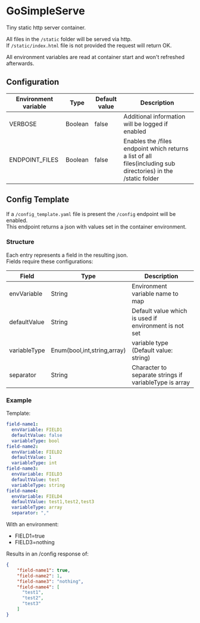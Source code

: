 # GoSimpleServe

Tiny static http server container.  

All files in the `/static` folder will be served via http.  
If `/static/index.html` file is not provided the request will return OK.  

All environment variables are read at container start and won't refreshed afterwards.

## Configuration

| Environment variable | Type    | Default value | Description                                                                                                    |
|----------------------|---------|---------------|----------------------------------------------------------------------------------------------------------------|
| VERBOSE              | Boolean | false         | Additional information will be logged if enabled                                                               |
| ENDPOINT_FILES       | Boolean | false         | Enables the /files endpoint which returns a list of all files(including sub directories) in the /static folder |

## Config Template

If a `/config_template.yaml` file is present the `/config` endpoint will be enabled.  
This endpoint returns a json with values set in the container environment.  

### Structure

Each entry represents a field in the resulting json.  
Fields require these configurations:  

| Field        | Type                        | Description                                            |
|--------------|-----------------------------|--------------------------------------------------------|
| envVariable  | String                      | Environment variable name to map                       |
| defaultValue | String                      | Default value which is used if environment is not set  |
| variableType | Enum(bool,int,string,array) | variable type (Default value: string)                  |
| separator    | String                      | Character to separate strings if variableType is array |

### Example

Template:

```YAML
field-name1:
  envVariable: FIELD1
  defaultValue: false
  variableType: bool
field-name2:
  envVariable: FIELD2
  defaultValue: 1
  variableType: int
field-name3:
  envVariable: FIELD3
  defaultValue: test
  variableType: string
field-name4:
  envVariable: FIELD4
  defaultValue: test1,test2,test3
  variableType: array
  separator: ","
```

With an environment:

- FIELD1=true
- FIELD3=nothing

Results in an /config response of:

```JSON
{
    "field-name1": true,
    "field-name2": 1,
    "field-name3": "nothing",
    "field-name4": [
      "test1",
      "test2",
      "test3"
    ]
}
```
